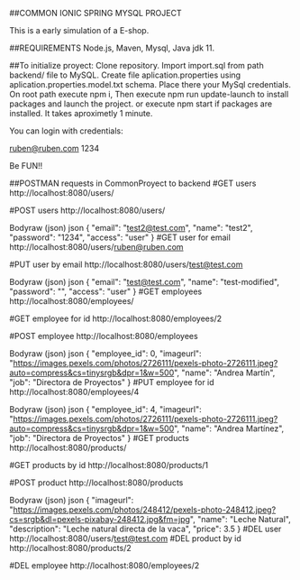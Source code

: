 ##COMMON IONIC SPRING MYSQL PROJECT

This is a early simulation of a E-shop.

##REQUIREMENTS
Node.js,
Maven,
Mysql,
Java jdk 11.

##To initialize proyect:
Clone repository.
Import import.sql from path backend/ file to MySQL.
Create file aplication.properties using aplication.properties.model.txt schema.
Place there your MySql credentials.
On root path execute npm i,
Then execute npm run update-launch to install packages and launch the project.
or execute npm start if packages are installed.
It takes aproximetly 1 minute.

You can login with credentials:

ruben@ruben.com
1234

Be FUN!!



##POSTMAN requests in CommonProyect to backend
#GET
users
http://localhost:8080/users/

#POST
users
http://localhost:8080/users/

Bodyraw (json)
json
{
  "email": "test2@test.com",
  "name": "test2",
  "password": "1234",
  "access": "user"
}
#GET
user for email
http://localhost:8080/users/ruben@ruben.com

#PUT
user by email
http://localhost:8080/users/test@test.com

Bodyraw (json)
json
{
  "email": "test@test.com",
  "name": "test-modified",
  "password": "",
  "access": "user"
}
#GET
employees
http://localhost:8080/employees/


#GET
employee for id
http://localhost:8080/employees/2


#POST
employee
http://localhost:8080/employees


Bodyraw (json)
json
{
  "employee_id": 0,
  "imageurl": "https://images.pexels.com/photos/2726111/pexels-photo-2726111.jpeg?auto=compress&cs=tinysrgb&dpr=1&w=500",
  "name": "Andrea Martín",
  "job": "Directora de Proyectos"
}
#PUT
employee for id
http://localhost:8080/employees/4

Bodyraw (json)
json
{
  "employee_id": 4,
  "imageurl": "https://images.pexels.com/photos/2726111/pexels-photo-2726111.jpeg?auto=compress&cs=tinysrgb&dpr=1&w=500",
  "name": "Andrea Martínez",
  "job": "Directora de Proyectos"
}
#GET
products
http://localhost:8080/products/

#GET
products by id
http://localhost:8080/products/1

#POST
product
http://localhost:8080/products

Bodyraw (json)
json
{
  "imageurl": "https://images.pexels.com/photos/248412/pexels-photo-248412.jpeg?cs=srgb&dl=pexels-pixabay-248412.jpg&fm=jpg",
  "name": "Leche Natural",
  "description": "Leche natural directa de la vaca",
  "price": 3.5
}
#DEL
user
http://localhost:8080/users/test@test.com
#DEL
product by id
http://localhost:8080/products/2

#DEL
employee
http://localhost:8080/employees/2
